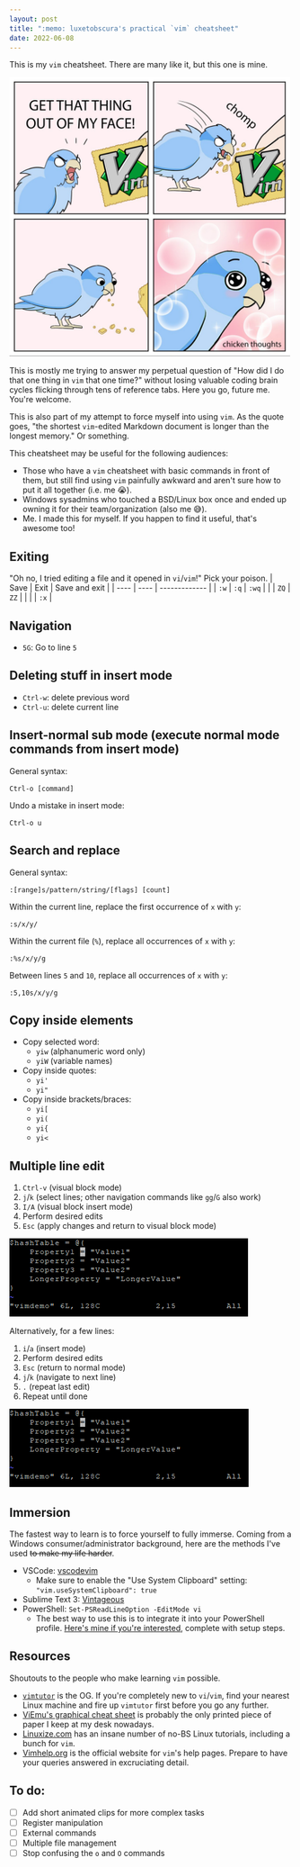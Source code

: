 ```yaml
---
layout: post
title: ":memo: luxetobscura's practical `vim` cheatsheet"
date: 2022-06-08
---
```

This is my `vim` cheatsheet. There are many like it, but this one is mine.

<img src="assets/get-that-vim-out-of-my-face.jpg" alt="yo, this is lowkey bussin'..." width="500"/>

This is mostly me trying to answer my perpetual question of "How did I do that one thing in `vim` that one time?" without losing valuable coding brain cycles flicking through tens of reference tabs. Here you go, future me. You're welcome.

This is also part of my attempt to force myself into using `vim`. As the quote goes, "the shortest `vim`-edited Markdown document is longer than the longest memory." Or something.

This cheatsheet may be useful for the following audiences:
- Those who have a `vim` cheatsheet with basic commands in front of them, but still find using `vim` painfully awkward and aren't sure how to put it all together (i.e. me :sob:).
- Windows sysadmins who touched a BSD/Linux box once and ended up owning it for their team/organization (also me :sweat_smile:).
- Me. I made this for myself. If you happen to find it useful, that's awesome too!

## Exiting
"Oh no, I tried editing a file and it opened in `vi`/`vim`!" Pick your poison.
| Save | Exit  | Save and exit |
| ---- | ----  | ------------- |
| `:w` | `:q`  | `:wq`         |
|      | `ZQ`  | `ZZ`          |
|      |       | `:x`          |

## Navigation
- `5G`: Go to line `5`

## Deleting stuff in insert mode
- `Ctrl-w`: delete previous word
- `Ctrl-u`: delete current line

## Insert-normal sub mode (execute normal mode commands from insert mode)
General syntax:
```
Ctrl-o [command]
```

Undo a mistake in insert mode:
```
Ctrl-o u
```

## Search and replace
General syntax:
```
:[range]s/pattern/string/[flags] [count]
```

Within the current line, replace the first occurrence of `x` with `y`:
```
:s/x/y/
```

Within the current file (`%`), replace all occurrences of `x` with `y`:
```
:%s/x/y/g
```

Between lines `5` and `10`, replace all occurrences of `x` with `y`:
```
:5,10s/x/y/g
```

## Copy inside elements
- Copy selected word:
  - `yiw` (alphanumeric word only)
  - `yiW` (variable names)
- Copy inside quotes:
  - `yi'`
  - `yi"`
- Copy inside brackets/braces:
  - `yi[`
  - `yi(`
  - `yi{`
  - `yi<`

## Multiple line edit
1. `Ctrl-v` (visual block mode)
2. `j`/`k` (select lines; other navigation commands like `gg`/`G` also work)
3. `I/A` (visual block insert mode)
4. Perform desired edits
5. `Esc` (apply changes and return to visual block mode)

![](/assets/multi-line-edit.gif)

Alternatively, for a few lines:
1. `i`/`a` (insert mode)
2. Perform desired edits
3. `Esc` (return to normal mode)
4. `j`/`k` (navigate to next line)
5. `.` (repeat last edit)
6. Repeat until done

![](/assets/multi-line-edit-2.gif)

## Immersion
The fastest way to learn is to force yourself to fully immerse. Coming from a Windows consumer/administrator background, here are the methods I've used ~~to make my life harder~~.
- VSCode: [vscodevim](https://marketplace.visualstudio.com/items?itemName=vscodevim.vim)
  - Make sure to enable the "Use System Clipboard" setting: `"vim.useSystemClipboard": true`
- Sublime Text 3: [Vintageous](https://packagecontrol.io/packages/Vintageous)
- PowerShell: `Set-PSReadLineOption -EditMode vi`
  - The best way to use this is to integrate it into your PowerShell profile. [Here's mine if you're interested](https://github.com/luxetobscura/luxetobscura-PowerShellProfile), complete with setup steps.

## Resources
Shoutouts to the people who make learning `vim` possible.
- [`vimtutor`](https://linux.die.net/man/1/vimtutor) is the OG. If you're completely new to `vi`/`vim`, find your nearest Linux machine and fire up `vimtutor` first before you go any further.
- [ViEmu's graphical cheat sheet](http://www.viemu.com/a_vi_vim_graphical_cheat_sheet_tutorial.html) is probably the only printed piece of paper I keep at my desk nowadays.
- [Linuxize.com](https://linuxize.com) has an insane number of no-BS Linux tutorials, including a bunch for `vim`.
- [Vimhelp.org](https://vimhelp.org) is the official website for `vim`'s help pages. Prepare to have your queries answered in excruciating detail.

## To do:
- [ ] Add short animated clips for more complex tasks
- [ ] Register manipulation
- [ ] External commands
- [ ] Multiple file management
- [ ] Stop confusing the `o` and `O` commands
